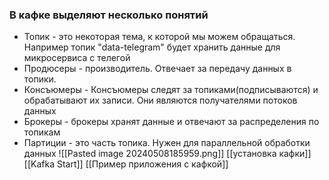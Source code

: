 ### В кафке выделяют несколько понятий
* Топик - это некоторая тема, к которой мы можем обращаться. Например топик "data-telegram" будет хранить данные для микросервиса с телегой
* Продюсеры - производитель. Отвечает за передачу данных в топики.
* Консъюмеры - Консъюмеры следят за топиками(подписываются) и обрабатывают их записи. Они являются получателями потоков данных
* Брокеры - брокеры хранят данные и отвечают за распределения по топикам
* Партиции - это часть топика. Нужен для параллельной обработки данных
![[Pasted image 20240508185959.png]]
[[установка кафки]]
[[Kafka Start]]
[[Пример приложения с кафкой]]
